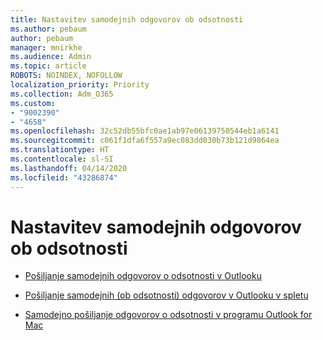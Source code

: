 ```yaml
---
title: Nastavitev samodejnih odgovorov ob odsotnosti
ms.author: pebaum
author: pebaum
manager: mnirkhe
ms.audience: Admin
ms.topic: article
ROBOTS: NOINDEX, NOFOLLOW
localization_priority: Priority
ms.collection: Adm_O365
ms.custom:
- "9002390"
- "4658"
ms.openlocfilehash: 32c52db55bfc0ae1ab97e06139750544eb1a6141
ms.sourcegitcommit: c061f1dfa6f557a9ec083dd030b73b121d9864ea
ms.translationtype: HT
ms.contentlocale: sl-SI
ms.lasthandoff: 04/14/2020
ms.locfileid: "43286874"
---
```

# <a name="setting-up-out-of-office-automatic-replies"></a>Nastavitev samodejnih odgovorov ob odsotnosti

- [Pošiljanje samodejnih odgovorov o odsotnosti v Outlooku](https://support.office.com/article/9742f476-5348-4f9f-997f-5e208513bd67)

- [Pošiljanje samodejnih (ob odsotnosti) odgovorov v Outlooku v spletu](https://support.office.com/article/0c193ab0-b9e1-4058-84be-a5b014242290)

- [Samodejno pošiljanje odgovorov o odsotnosti v programu Outlook for Mac](https://support.office.com/article/4e07ab75-beda-4f9e-bcdc-44471ebacdee)
